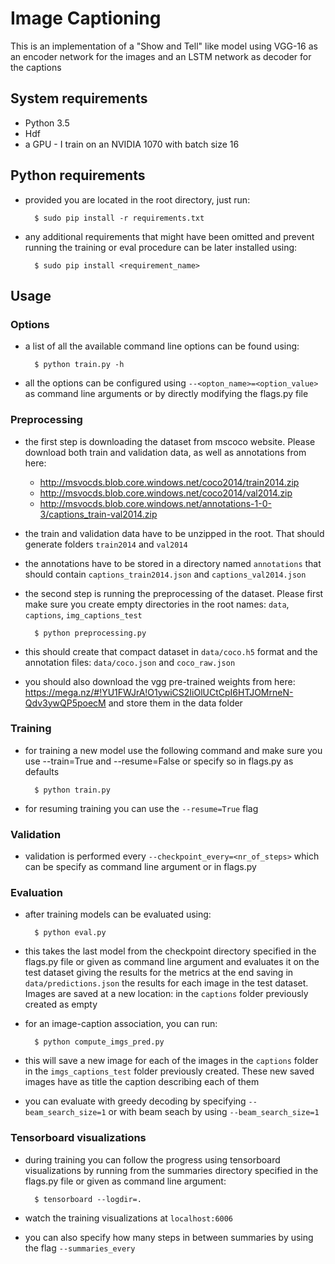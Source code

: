 # Image Captioning

This is an implementation of a "Show and Tell" like model using VGG-16 as an encoder network for the images and an
LSTM network as decoder for the captions

## System requirements
* Python 3.5
* Hdf
* a GPU - I train on an NVIDIA 1070 with batch size 16

## Python requirements
* provided you are located in the root directory, just run:
        
        $ sudo pip install -r requirements.txt
* any additional requirements that might have been omitted and prevent running the training or eval procedure can be later installed using:
        
        $ sudo pip install <requirement_name>

## Usage

### Options
* a list of all the available command line options can be found using:
        
        $ python train.py -h
* all the options can be configured using ```--<opton_name>=<option_value>``` as command line arguments or by directly modifying the flags.py file 

### Preprocessing
* the first step is downloading the dataset from mscoco website. Please download both train and validation data, as well as annotations from here:
    * http://msvocds.blob.core.windows.net/coco2014/train2014.zip
    * http://msvocds.blob.core.windows.net/coco2014/val2014.zip
    * http://msvocds.blob.core.windows.net/annotations-1-0-3/captions_train-val2014.zip
* the train and validation data have to be unzipped in the root. That should generate folders ```train2014``` and ```val2014```
* the annotations have to be stored in a directory named ```annotations``` that should contain ```captions_train2014.json``` and ```captions_val2014.json```
* the second step is running the preprocessing of the dataset. Please first make sure you create empty directories in the root names: ```data```, ```captions```, 
```img_captions_test```
        
        $ python preprocessing.py
* this should create that compact dataset in ```data/coco.h5``` format and the annotation files: ```data/coco.json``` and ```coco_raw.json```
* you should also download the vgg pre-trained weights from here: https://mega.nz/#!YU1FWJrA!O1ywiCS2IiOlUCtCpI6HTJOMrneN-Qdv3ywQP5poecM and store them in the data folder

### Training
* for training a new model use the following command and make sure you use --train=True and --resume=False or specify so in flags.py as defaults
        
        $ python train.py 
* for resuming training you can use the ```--resume=True``` flag


### Validation
* validation is performed every ```--checkpoint_every=<nr_of_steps>``` which can be specify as command line argument or in flags.py

### Evaluation
* after training models can be evaluated using:
        
        $ python eval.py
* this takes the last model from the checkpoint directory specified in the flags.py file or given as command line argument and evaluates it on the test
dataset giving the results for the metrics at the end saving in ```data/predictions.json``` the results for each image in the test dataset. Images are saved 
at a new location: in the ```captions``` folder previously created as empty
* for an image-caption association, you can run:
        
        $ python compute_imgs_pred.py
* this will save a new image for each of the images in the ```captions``` folder in the ```imgs_captions_test``` folder previously created. These new saved images have
 as title the caption describing each of them
 
 * you can evaluate with greedy decoding by specifying ```--beam_search_size=1``` or with beam seach by using ```--beam_search_size=1```

### Tensorboard visualizations
* during training you can follow the progress using tensorboard visualizations by running from the summaries directory 
specified in the flags.py file or
given as command line argument:

        $ tensorboard --logdir=.
        
* watch the training visualizations at ```localhost:6006```
* you can also specify how many steps in between summaries by using the flag ```--summaries_every```


